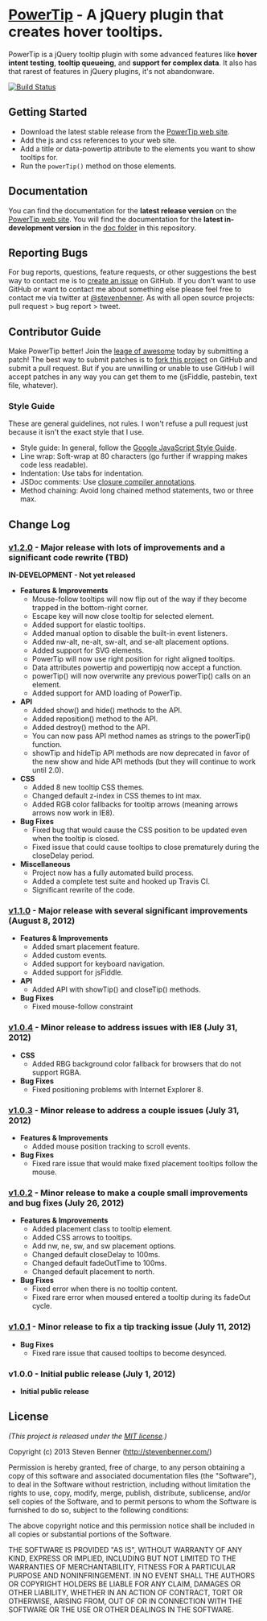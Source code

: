 # [PowerTip][projectpage] - A jQuery plugin that creates hover tooltips.

PowerTip is a jQuery tooltip plugin with some advanced features like **hover intent testing**, **tooltip queueing**, and **support for complex data**. It also has that rarest of features in jQuery plugins, it's not abandonware.

[![Build Status](https://secure.travis-ci.org/stevenbenner/jquery-powertip.png)](http://travis-ci.org/stevenbenner/jquery-powertip)

## Getting Started

* Download the latest stable release from the [PowerTip web site][projectpage].
* Add the js and css references to your web site.
* Add a title or data-powertip attribute to the elements you want to show tooltips for.
* Run the `powerTip()` method on those elements.

## Documentation

You can find the documentation for the **latest release version** on the [PowerTip web site][projectpage]. You will find the documentation for the **latest in-development version** in the [doc folder][docs] in this repository.

[projectpage]: http://stevenbenner.github.com/jquery-powertip/
[docs]: https://github.com/stevenbenner/jquery-powertip/tree/master/doc

## Reporting Bugs

For bug reports, questions, feature requests, or other suggestions the best way to contact me is to [create an issue][newissue] on GitHub. If you don't want to use GitHub or want to contact me about something else please feel free to contact me via twitter at [@stevenbenner][twitter]. As with all open source projects: pull request > bug report > tweet.

[newissue]: https://github.com/stevenbenner/jquery-powertip/issues/new
[twitter]: https://twitter.com/stevenbenner

## Contributor Guide

Make PowerTip better! Join the [leage of awesome][contributors] today by submitting a patch! The best way to submit patches is to [fork this project][fork] on GitHub and submit a pull request. But if you are unwilling or unable to use GitHub I will accept patches in any way you can get them to me (jsFiddle, pastebin, text file, whatever).

[contributors]: https://github.com/stevenbenner/jquery-powertip/graphs/contributors
[fork]: https://github.com/stevenbenner/jquery-powertip/fork

### Style Guide

These are general guidelines, not rules. I won't refuse a pull request just because it isn't the exact style that I use.

* Style guide: In general, follow the [Google JavaScript Style Guide][styleguide].
* Line wrap: Soft-wrap at 80 characters (go further if wrapping makes code less readable).
* Indentation: Use tabs for indentation.
* JSDoc comments: Use [closure compiler annotations][jsdoc].
* Method chaining: Avoid long chained method statements, two or three max.

[styleguide]: https://google-styleguide.googlecode.com/svn/trunk/javascriptguide.xml
[jsdoc]: https://developers.google.com/closure/compiler/docs/js-for-compiler

## Change Log

### [v1.2.0][120diff] - Major release with lots of improvements and a significant code rewrite (TBD)

**IN-DEVELOPMENT - Not yet released**

* **Features & Improvements**
	* Mouse-follow tooltips will now flip out of the way if they become trapped in the bottom-right corner.
	* Escape key will now close tooltip for selected element.
	* Added support for elastic tooltips.
	* Added manual option to disable the built-in event listeners.
	* Added nw-alt, ne-alt, sw-alt, and se-alt placement options.
	* Added support for SVG elements.
	* PowerTip will now use right position for right aligned tooltips.
	* Data attributes powertip and powertipjq now accept a function.
	* powerTip() will now overwrite any previous powerTip() calls on an element.
	* Added support for AMD loading of PowerTip.
* **API**
	* Added show() and hide() methods to the API.
	* Added reposition() method to the API.
	* Added destroy() method to the API.
	* You can now pass API method names as strings to the powerTip() function.
	* showTip and hideTip API methods are now deprecated in favor of the new show and hide API methods (but they will continue to work until 2.0).
* **CSS**
	* Added 8 new tooltip CSS themes.
	* Changed default z-index in CSS themes to int max.
	* Added RGB color fallbacks for tooltip arrows (meaning arrows arrows now work in IE8).
* **Bug Fixes**
	* Fixed bug that would cause the CSS position to be updated even when the tooltip is closed.
	* Fixed issue that could cause tooltips to close prematurely during the closeDelay period.
* **Miscellaneous**
	* Project now has a fully automated build process.
	* Added a complete test suite and hooked up Travis CI.
	* Significant rewrite of the code.

[120diff]: https://github.com/stevenbenner/jquery-powertip/compare/v1.1.0...master

### [v1.1.0][110diff] - Major release with several significant improvements (August 8, 2012)

* **Features & Improvements**
	* Added smart placement feature.
	* Added custom events.
	* Added support for keyboard navigation.
	* Added support for jsFiddle.
* **API**
	* Added API with showTip() and closeTip() methods.
* **Bug Fixes**
	* Fixed mouse-follow constraint

[110diff]: https://github.com/stevenbenner/jquery-powertip/compare/v1.0.4...v1.1.0

### [v1.0.4][104diff] - Minor release to address issues with IE8 (July 31, 2012)

* **CSS**
	* Added RBG background color fallback for browsers that do not support RGBA.
* **Bug Fixes**
	* Fixed positioning problems with Internet Explorer 8.

[104diff]: https://github.com/stevenbenner/jquery-powertip/compare/v1.0.3...v1.0.4

### [v1.0.3][103diff] - Minor release to address a couple issues (July 31, 2012)

* **Features & Improvements**
	* Added mouse position tracking to scroll events.
* **Bug Fixes**
	* Fixed rare issue that would make fixed placement tooltips follow the mouse.

[103diff]: https://github.com/stevenbenner/jquery-powertip/compare/v1.0.2...v1.0.3

### [v1.0.2][102diff] - Minor release to make a couple small improvements and bug fixes (July 26, 2012)

* **Features & Improvements**
	* Added placement class to tooltip element.
	* Added CSS arrows to tooltips.
	* Add nw, ne, sw, and sw placement options.
	* Changed default closeDelay to 100ms.
	* Changed default fadeOutTime to 100ms.
	* Changed default placement to north.
* **Bug Fixes**
	* Fixed error when there is no tooltip content.
	* Fixed rare error when moused entered a tooltip during its fadeOut cycle.

[102diff]: https://github.com/stevenbenner/jquery-powertip/compare/v1.0.1...v1.0.2

### [v1.0.1][101diff] - Minor release to fix a tip tracking issue (July 11, 2012)

* **Bug Fixes**
	* Fixed rare issue that caused tooltips to become desynced.

[101diff]: https://github.com/stevenbenner/jquery-powertip/compare/v1.0.0...v1.0.1

### v1.0.0 - Initial public release (July 1, 2012)

* **Initial public release**

## License

*(This project is released under the [MIT license](https://raw.github.com/stevenbenner/jquery-powertip/master/LICENSE.txt).)*

Copyright (c) 2013 Steven Benner (http://stevenbenner.com/)

Permission is hereby granted, free of charge, to any person obtaining a copy of this software and associated documentation files (the "Software"), to deal in the Software without restriction, including without limitation the rights to use, copy, modify, merge, publish, distribute, sublicense, and/or sell copies of the Software, and to permit persons to whom the Software is furnished to do so, subject to the following conditions:

The above copyright notice and this permission notice shall be included in all copies or substantial portions of the Software.

THE SOFTWARE IS PROVIDED "AS IS", WITHOUT WARRANTY OF ANY KIND, EXPRESS OR IMPLIED, INCLUDING BUT NOT LIMITED TO THE WARRANTIES OF MERCHANTABILITY, FITNESS FOR A PARTICULAR PURPOSE AND NONINFRINGEMENT. IN NO EVENT SHALL THE AUTHORS OR COPYRIGHT HOLDERS BE LIABLE FOR ANY CLAIM, DAMAGES OR OTHER LIABILITY, WHETHER IN AN ACTION OF CONTRACT, TORT OR OTHERWISE, ARISING FROM, OUT OF OR IN CONNECTION WITH THE SOFTWARE OR THE USE OR OTHER DEALINGS IN THE SOFTWARE.
